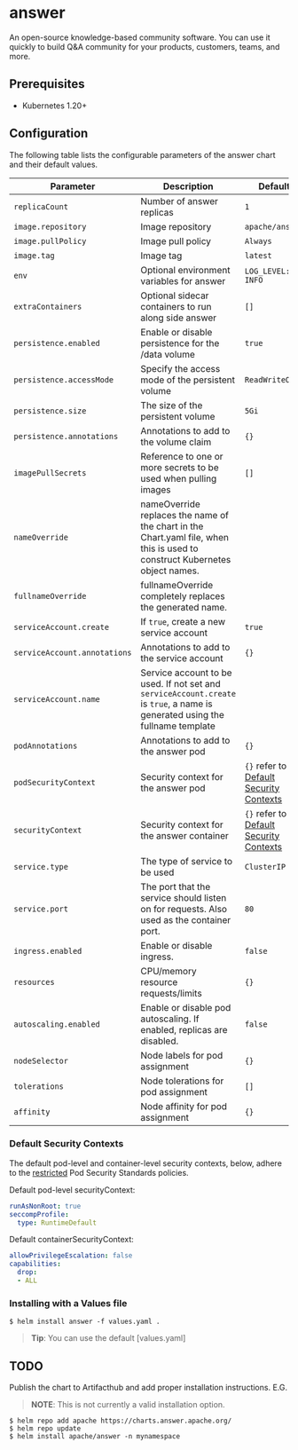 # answer

An open-source knowledge-based community software. You can use it quickly to build Q&A community for your products, customers, teams, and more.
## Prerequisites

- Kubernetes 1.20+
## Configuration

The following table lists the configurable parameters of the answer chart and their default values.

| Parameter | Description | Default |
| --------- | ----------- | ------- |
| `replicaCount`  | Number of answer replicas  | `1` |
| `image.repository` | Image repository | `apache/answer` |
| `image.pullPolicy` | Image pull policy | `Always` |
| `image.tag` | Image tag | `latest` |
| `env` | Optional environment variables for answer | `LOG_LEVEL: INFO` |
| `extraContainers` | Optional sidecar containers to run along side answer | `[]` |
| `persistence.enabled` | Enable or disable persistence for the /data volume | `true` |
| `persistence.accessMode` | Specify the access mode of the persistent volume | `ReadWriteOnce` |
| `persistence.size` | The size of the persistent volume | `5Gi` |
| `persistence.annotations` | Annotations to add to the volume claim | `{}` |
| `imagePullSecrets` | Reference to one or more secrets to be used when pulling images | `[]` |
| `nameOverride` | nameOverride replaces the name of the chart in the Chart.yaml file, when this is used to construct Kubernetes object names. |  |
| `fullnameOverride` | fullnameOverride completely replaces the generated name. |  |
| `serviceAccount.create` | If `true`, create a new service account | `true` |
| `serviceAccount.annotations` | Annotations to add to the service account | `{}` |
| `serviceAccount.name` | Service account to be used. If not set and `serviceAccount.create` is `true`, a name is generated using the fullname template |  |
| `podAnnotations` | Annotations to add to the answer pod | `{}` |
| `podSecurityContext` | Security context for the answer pod | `{}` refer to [Default Security Contexts](#default-security-contexts) |
| `securityContext` | Security context for the answer container | `{}` refer to [Default Security Contexts](#default-security-contexts) |
| `service.type` | The type of service to be used | `ClusterIP` |
| `service.port` | The port that the service should listen on for requests. Also used as the container port. | `80` |
| `ingress.enabled` | Enable or disable ingress. | `false` |
| `resources` | CPU/memory resource requests/limits | `{}` |
| `autoscaling.enabled` | Enable or disable pod autoscaling. If enabled, replicas are disabled. | `false` |
| `nodeSelector` | Node labels for pod assignment | `{}` |
| `tolerations` | Node tolerations for pod assignment | `[]` |
| `affinity` | Node affinity for pod assignment | `{}` |

### Default Security Contexts

The default pod-level and container-level security contexts, below, adhere to the [restricted](https://kubernetes.io/docs/concepts/security/pod-security-standards/#restricted) Pod Security Standards policies.

Default pod-level securityContext:
```yaml
runAsNonRoot: true
seccompProfile:
  type: RuntimeDefault
```

Default containerSecurityContext:
```yaml
allowPrivilegeEscalation: false
capabilities:
  drop:
  - ALL
```
### Installing with a Values file

```console
$ helm install answer -f values.yaml .
```
> **Tip**: You can use the default [values.yaml]

## TODO

Publish the chart to Artifacthub and add proper installation instructions. E.G.
> **NOTE**: This is not currently a valid installation option.

```console
$ helm repo add apache https://charts.answer.apache.org/
$ helm repo update
$ helm install apache/answer -n mynamespace
```